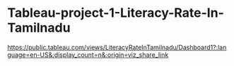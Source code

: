 # Tableau-project-1-Literacy-Rate-In-Tamilnadu 
https://public.tableau.com/views/LiteracyRateInTamilnadu/Dashboard1?:language=en-US&:display_count=n&:origin=viz_share_link
